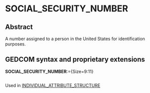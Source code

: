 ﻿<!-- licence GPL V2, cf https://github.com/TitiFix/geneweb -->
# SOCIAL_SECURITY_NUMBER
## Abstract
A number assigned to a person in the United States for identification purposes.


## GEDCOM syntax and proprietary extensions

**SOCIAL_SECURITY_NUMBER**:={Size=9:11}
<pre>
</pre>
Used in <a href=Ged.INDIVIDUAL_ATTRIBUTE_STRUCTURE.md>INDIVIDUAL_ATTRIBUTE_STRUCTURE</a><br />

